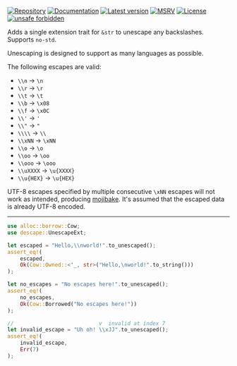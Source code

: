 [![Repository](https://img.shields.io/badge/repository-GitHub-brightgreen.svg)](https://github.com/balt-dev/descape)
[![Documentation](https://docs.rs/descape/badge.svg)](https://docs.rs/descape)
[![Latest version](https://img.shields.io/crates/v/descape.svg)](https://crates.io/crates/descape)
[![MSRV](https://img.shields.io/badge/MSRV-1.52.1-gold)](https://gist.github.com/alexheretic/d1e98d8433b602e57f5d0a9637927e0c)
[![License](https://img.shields.io/crates/l/descape.svg)](https://github.com/balt-dev/descape/blob/master/LICENSE-MIT)
[![unsafe forbidden](https://img.shields.io/badge/unsafe-forbidden-success.svg)](https://github.com/rust-secure-code/safety-dance/)

Adds a single extension trait for `&str` to unescape any backslashes. Supports `no-std`.

Unescaping is designed to support as many languages as possible.

The following escapes are valid:
- `\\n` -> `\n`
- `\\r` -> `\r`
- `\\t` -> `\t`
- `\\b` -> `\x08`
- `\\f` -> `\x0C`
- `\\'` -> `'`
- `\\"` -> `"`
- `\\\\` -> `\\`
- `\\xNN` -> `\xNN`
- `\\o` -> `\o`
- `\\oo` -> `\oo`
- `\\ooo` -> `\ooo`
- `\\uXXXX` -> `\u{XXXX}`
- `\\u{HEX}` -> `\u{HEX}`

UTF-8 escapes specified by multiple consecutive `\xNN` escapes will not work as intended, producing [mojibake](https://en.wikipedia.org/wiki/Mojibake).
It's assumed that the escaped data is already UTF-8 encoded.

---

```rust
use alloc::borrow::Cow;
use descape::UnescapeExt;

let escaped = "Hello,\\nworld!".to_unescaped();
assert_eq!(
    escaped,
    Ok(Cow::Owned::<'_, str>("Hello,\nworld!".to_string()))
);

let no_escapes = "No escapes here!".to_unescaped();
assert_eq!(
    no_escapes,
    Ok(Cow::Borrowed("No escapes here!"))
);

//                           v  invalid at index 7
let invalid_escape = "Uh oh! \\xJJ".to_unescaped();
assert_eq!(
    invalid_escape,
    Err(7)
);
```
